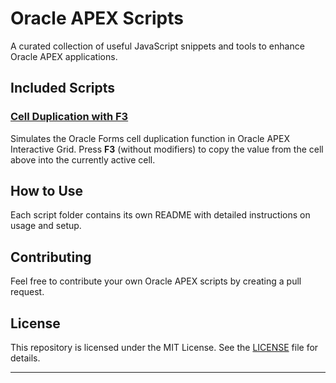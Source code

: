 # Oracle APEX Scripts

A curated collection of useful JavaScript snippets and tools to enhance Oracle APEX applications.

## Included Scripts

### [Cell Duplication with F3](./cell-duplication-f3)
Simulates the Oracle Forms cell duplication function in Oracle APEX Interactive Grid.
Press **F3** (without modifiers) to copy the value from the cell above into the currently active cell.

## How to Use

Each script folder contains its own README with detailed instructions on usage and setup.

## Contributing

Feel free to contribute your own Oracle APEX scripts by creating a pull request.

## License

This repository is licensed under the MIT License. See the [LICENSE](./LICENSE) file for details.

---

